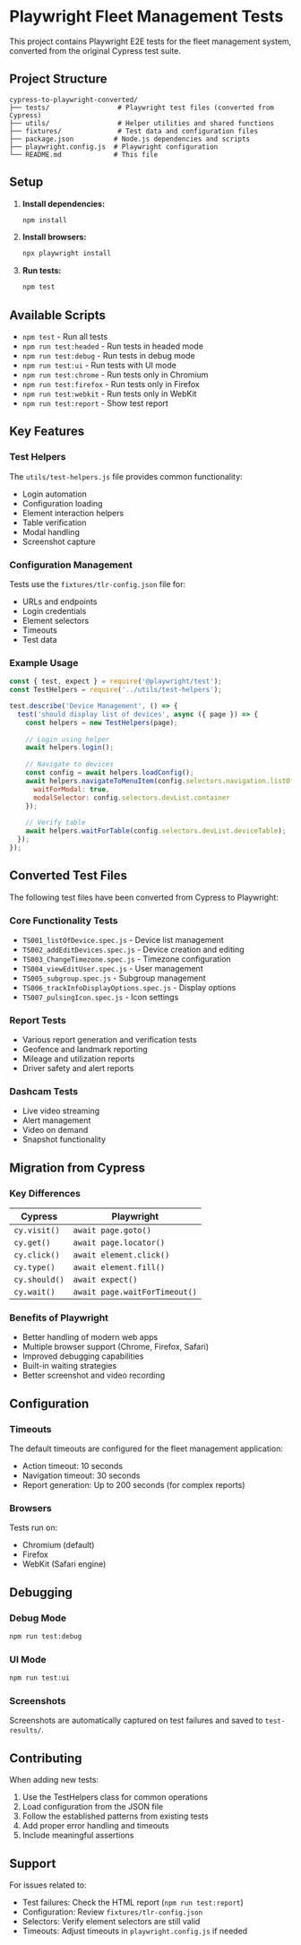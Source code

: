 # Playwright Fleet Management Tests

This project contains Playwright E2E tests for the fleet management system, converted from the original Cypress test suite.

## Project Structure

```
cypress-to-playwright-converted/
├── tests/                 # Playwright test files (converted from Cypress)
├── utils/                 # Helper utilities and shared functions
├── fixtures/              # Test data and configuration files
├── package.json          # Node.js dependencies and scripts
├── playwright.config.js  # Playwright configuration
└── README.md             # This file
```

## Setup

1. **Install dependencies:**
   ```bash
   npm install
   ```

2. **Install browsers:**
   ```bash
   npx playwright install
   ```

3. **Run tests:**
   ```bash
   npm test
   ```

## Available Scripts

- `npm test` - Run all tests
- `npm run test:headed` - Run tests in headed mode
- `npm run test:debug` - Run tests in debug mode
- `npm run test:ui` - Run tests with UI mode
- `npm run test:chrome` - Run tests only in Chromium
- `npm run test:firefox` - Run tests only in Firefox
- `npm run test:webkit` - Run tests only in WebKit
- `npm run test:report` - Show test report

## Key Features

### Test Helpers
The `utils/test-helpers.js` file provides common functionality:
- Login automation
- Configuration loading
- Element interaction helpers
- Table verification
- Modal handling
- Screenshot capture

### Configuration Management
Tests use the `fixtures/tlr-config.json` file for:
- URLs and endpoints
- Login credentials
- Element selectors
- Timeouts
- Test data

### Example Usage

```javascript
const { test, expect } = require('@playwright/test');
const TestHelpers = require('../utils/test-helpers');

test.describe('Device Management', () => {
  test('should display list of devices', async ({ page }) => {
    const helpers = new TestHelpers(page);
    
    // Login using helper
    await helpers.login();
    
    // Navigate to devices
    const config = await helpers.loadConfig();
    await helpers.navigateToMenuItem(config.selectors.navigation.listOfDevices, {
      waitForModal: true,
      modalSelector: config.selectors.devList.container
    });
    
    // Verify table
    await helpers.waitForTable(config.selectors.devList.deviceTable);
  });
});
```

## Converted Test Files

The following test files have been converted from Cypress to Playwright:

### Core Functionality Tests
- `TS001_listOfDevice.spec.js` - Device list management
- `TS002_addEditDevices.spec.js` - Device creation and editing
- `TS003_ChangeTimezone.spec.js` - Timezone configuration
- `TS004_viewEditUser.spec.js` - User management
- `TS005_subgroup.spec.js` - Subgroup management
- `TS006_trackInfoDisplayOptions.spec.js` - Display options
- `TS007_pulsingIcon.spec.js` - Icon settings

### Report Tests
- Various report generation and verification tests
- Geofence and landmark reporting
- Mileage and utilization reports
- Driver safety and alert reports

### Dashcam Tests
- Live video streaming
- Alert management
- Video on demand
- Snapshot functionality

## Migration from Cypress

### Key Differences

| Cypress | Playwright |
|---------|------------|
| `cy.visit()` | `await page.goto()` |
| `cy.get()` | `await page.locator()` |
| `cy.click()` | `await element.click()` |
| `cy.type()` | `await element.fill()` |
| `cy.should()` | `await expect()` |
| `cy.wait()` | `await page.waitForTimeout()` |

### Benefits of Playwright
- Better handling of modern web apps
- Multiple browser support (Chrome, Firefox, Safari)
- Improved debugging capabilities
- Built-in waiting strategies
- Better screenshot and video recording

## Configuration

### Timeouts
The default timeouts are configured for the fleet management application:
- Action timeout: 10 seconds
- Navigation timeout: 30 seconds
- Report generation: Up to 200 seconds (for complex reports)

### Browsers
Tests run on:
- Chromium (default)
- Firefox
- WebKit (Safari engine)

## Debugging

### Debug Mode
```bash
npm run test:debug
```

### UI Mode
```bash
npm run test:ui
```

### Screenshots
Screenshots are automatically captured on test failures and saved to `test-results/`.

## Contributing

When adding new tests:

1. Use the TestHelpers class for common operations
2. Load configuration from the JSON file
3. Follow the established patterns from existing tests
4. Add proper error handling and timeouts
5. Include meaningful assertions

## Support

For issues related to:
- Test failures: Check the HTML report (`npm run test:report`)
- Configuration: Review `fixtures/tlr-config.json`
- Selectors: Verify element selectors are still valid
- Timeouts: Adjust timeouts in `playwright.config.js` if needed